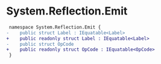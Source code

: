 # System.Reflection.Emit

``` diff
 namespace System.Reflection.Emit {
-    public struct Label : IEquatable<Label>
+    public readonly struct Label : IEquatable<Label>
-    public struct OpCode
+    public readonly struct OpCode : IEquatable<OpCode>
 }
```

